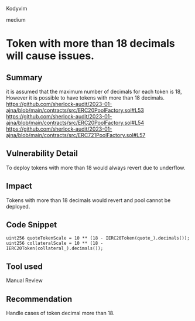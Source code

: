 Kodyvim

medium

# Token with more than 18 decimals will cause issues.

## Summary
it is assumed that the maximum number of decimals for each token is 18, However it is possible to have tokens with more than 18 decimals.
https://github.com/sherlock-audit/2023-01-ajna/blob/main/contracts/src/ERC20PoolFactory.sol#L53
https://github.com/sherlock-audit/2023-01-ajna/blob/main/contracts/src/ERC20PoolFactory.sol#L54
https://github.com/sherlock-audit/2023-01-ajna/blob/main/contracts/src/ERC721PoolFactory.sol#L57

## Vulnerability Detail
To deploy tokens with more than 18 would always revert due to underflow.

## Impact
Tokens with more than 18 decimals would revert and pool cannot be deployed.
## Code Snippet
```sol
uint256 quoteTokenScale = 10 ** (18 - IERC20Token(quote_).decimals());
uint256 collateralScale = 10 ** (18 - IERC20Token(collateral_).decimals());
```
## Tool used
Manual Review

## Recommendation
Handle cases of token decimal more than 18.